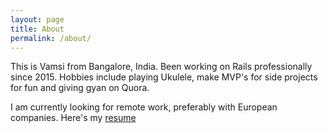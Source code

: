 ```yaml
---
layout: page
title: About
permalink: /about/
---
```


This is Vamsi from Bangalore, India. Been working on Rails professionally since 2015. Hobbies include playing Ukulele, make MVP's for side projects for fun and giving gyan on Quora.

I am currently looking for remote work, preferably with European companies. Here's my [resume](https://www.linkedin.com/in/vamsi-pavan-mahesh-gunturu-4707434b/)